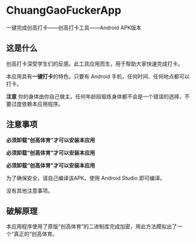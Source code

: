 # ChuangGaoFuckerApp
一键完成创高打卡——创高打卡工具——Android APK版本

## 这是什么

创高打卡深受学生们的反感。此工具应用而生，用于帮助大家快速完成打卡。

本应用具有**一键打卡**的特色。只要有 Android 手机，任何时间、任何地点都可以打卡。

**注意** 你的身体由你自己做主，任何年龄段锻炼身体都不会是一个错误的选择，不要过度依赖本应用程序。

## 注意事项

**必须卸载“创高体育”才可以安装本应用**

**必须卸载“创高体育”才可以安装本应用**

**必须卸载“创高体育”才可以安装本应用**

为了确保安全，请自己编译该APK。使用 Android Studio 即可编译。

没有其他注意事项。

## 破解原理

本应用程序使用了原版“创高体育”的二进制库完成加密，用此方法模拟出了一个“真正的”创高体育。
